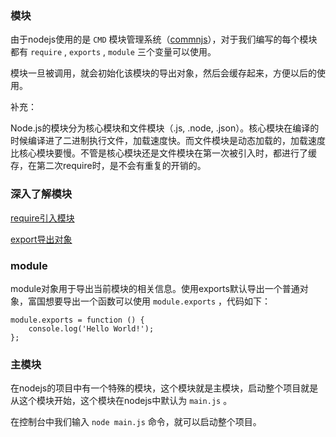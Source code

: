 ### 模块

由于nodejs使用的是 `CMD` 模块管理系统（[commnjs](http://javascript.ruanyifeng.com/nodejs/module.html)），对于我们编写的每个模块都有 `require` , `exports` , `module` 三个变量可以使用。

模块一旦被调用，就会初始化该模块的导出对象，然后会缓存起来，方便以后的使用。

补充：

Node.js的模块分为核心模块和文件模块（.js, .node, .json）。核心模块在编译的时候编译进了二进制执行文件，加载速度快。而文件模块是动态加载的，加载速度比核心模块要慢。不管是核心模块还是文件模块在第一次被引入时，都进行了缓存，在第二次require时，是不会有重复的开销的。

### 深入了解模块

[require引入模块]()

[export导出对象]()

### module

module对象用于导出当前模块的相关信息。使用exports默认导出一个普通对象，富国想要导出一个函数可以使用 `module.exports` ，代码如下：

```
module.exports = function () {
    console.log('Hello World!');
};
```

### 主模块

在nodejs的项目中有一个特殊的模块，这个模块就是主模块，启动整个项目就是从这个模块开始，这个模块在nodejs中默认为 `main.js` 。

在控制台中我们输入 `node main.js` 命令，就可以启动整个项目。